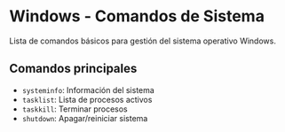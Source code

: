 # Windows - Comandos de Sistema

Lista de comandos básicos para gestión del sistema operativo Windows.

## Comandos principales
- `systeminfo`: Información del sistema
- `tasklist`: Lista de procesos activos
- `taskkill`: Terminar procesos
- `shutdown`: Apagar/reiniciar sistema